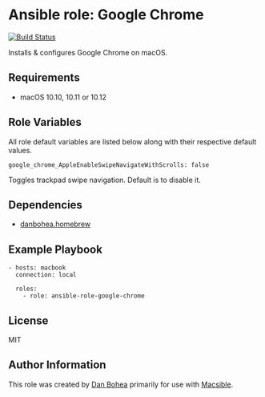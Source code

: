 # Ansible role: Google Chrome

[![Build Status](https://travis-ci.org/danbohea/ansible-role-google-chrome.svg?branch=master)](https://travis-ci.org/danbohea/ansible-role-google-chrome)

Installs & configures Google Chrome on macOS.


## Requirements

- macOS 10.10, 10.11 or 10.12


## Role Variables

All role default variables are listed below along with their respective default values.

```
google_chrome_AppleEnableSwipeNavigateWithScrolls: false
```

Toggles trackpad swipe navigation. Default is to disable it.


## Dependencies

- [danbohea.homebrew](https://galaxy.ansible.com/danbohea/homebrew)


## Example Playbook

```
- hosts: macbook
  connection: local

  roles:
    - role: ansible-role-google-chrome
```

## License

MIT


## Author Information

This role was created by [Dan Bohea](http://bohea.co.uk) primarily for use with [Macsible](https://github.com/macsible/macsible).
